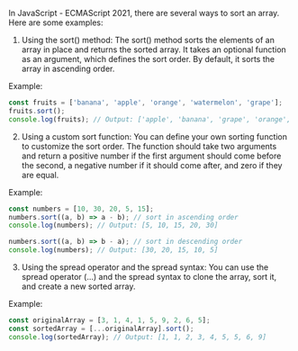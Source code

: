 In JavaScript - ECMAScript 2021, there are several ways to sort an array. Here are some examples:

1. Using the sort() method: The sort() method sorts the elements of an array in place and returns the sorted array. It takes an optional function as an argument, which defines the sort order. By default, it sorts the array in ascending order.

Example:

```javascript
const fruits = ['banana', 'apple', 'orange', 'watermelon', 'grape'];
fruits.sort();
console.log(fruits); // Output: ['apple', 'banana', 'grape', 'orange', 'watermelon']
```

2. Using a custom sort function: You can define your own sorting function to customize the sort order. The function should take two arguments and return a positive number if the first argument should come before the second, a negative number if it should come after, and zero if they are equal.

Example:

```javascript
const numbers = [10, 30, 20, 5, 15];
numbers.sort((a, b) => a - b); // sort in ascending order
console.log(numbers); // Output: [5, 10, 15, 20, 30]

numbers.sort((a, b) => b - a); // sort in descending order
console.log(numbers); // Output: [30, 20, 15, 10, 5]
```

3. Using the spread operator and the spread syntax: You can use the spread operator (...) and the spread syntax to clone the array, sort it, and create a new sorted array.

Example:

```javascript
const originalArray = [3, 1, 4, 1, 5, 9, 2, 6, 5];
const sortedArray = [...originalArray].sort();
console.log(sortedArray); // Output: [1, 1, 2, 3, 4, 5, 5, 6, 9]
```